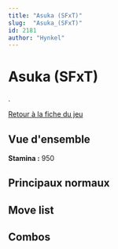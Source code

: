 ```yaml
---
title: "Asuka (SFxT)"
slug:  "Asuka_(SFxT)"
id: 2181
author: "Hynkel"
---
```


# Asuka (SFxT)

.

[Retour à la fiche du jeu](Street_Fighter_x_Tekken "wikilink")

## Vue d'ensemble

**Stamina :** 950

## Principaux normaux

## Move list

## Combos
